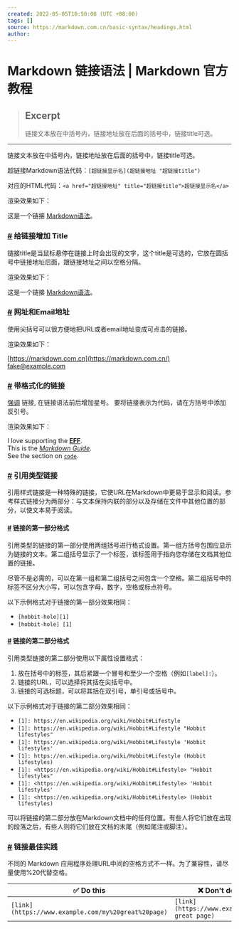 ```yaml
---
created: 2022-05-05T10:50:08 (UTC +08:00)
tags: []
source: https://markdown.com.cn/basic-syntax/headings.html
author: 
---
```


# Markdown 链接语法 | Markdown 官方教程

> ## Excerpt
> 链接文本放在中括号内，链接地址放在后面的括号中，链接title可选。

---
链接文本放在中括号内，链接地址放在后面的括号中，链接title可选。

超链接Markdown语法代码：`[超链接显示名](超链接地址 "超链接title")`

对应的HTML代码：`<a href="超链接地址" title="超链接title">超链接显示名</a>`

渲染效果如下：

这是一个链接 [Markdown语法](https://markdown.com.cn/)。

### [#](https://markdown.com.cn/basic-syntax/headings.html#%E7%BB%99%E9%93%BE%E6%8E%A5%E5%A2%9E%E5%8A%A0-title) 给链接增加 Title

链接title是当鼠标悬停在链接上时会出现的文字，这个title是可选的，它放在圆括号中链接地址后面，跟链接地址之间以空格分隔。

渲染效果如下：

这是一个链接 [Markdown语法](https://markdown.com.cn/ "最好的markdown教程")。

### [#](https://markdown.com.cn/basic-syntax/headings.html#%E7%BD%91%E5%9D%80%E5%92%8Cemail%E5%9C%B0%E5%9D%80) 网址和Email地址

使用尖括号可以很方便地把URL或者email地址变成可点击的链接。

渲染效果如下：

[https://markdown.com.cn](https://markdown.com.cn/)  
[fake@example.com](mailto:fake@example.com)

### [#](https://markdown.com.cn/basic-syntax/headings.html#%E5%B8%A6%E6%A0%BC%E5%BC%8F%E5%8C%96%E7%9A%84%E9%93%BE%E6%8E%A5) 带格式化的链接

[强调](https://markdown.com.cn/basic-syntax/headings.html#emphasis) 链接, 在链接语法前后增加星号。 要将链接表示为代码，请在方括号中添加反引号。

渲染效果如下：

I love supporting the **[EFF](https://eff.org/)**.  
This is the _[Markdown Guide](https://www.markdownguide.org/)_.  
See the section on [`code`](https://markdown.com.cn/basic-syntax/headings.html#code).

### [#](https://markdown.com.cn/basic-syntax/headings.html#%E5%BC%95%E7%94%A8%E7%B1%BB%E5%9E%8B%E9%93%BE%E6%8E%A5) 引用类型链接

引用样式链接是一种特殊的链接，它使URL在Markdown中更易于显示和阅读。参考样式链接分为两部分：与文本保持内联的部分以及存储在文件中其他位置的部分，以使文本易于阅读。

#### [#](https://markdown.com.cn/basic-syntax/headings.html#%E9%93%BE%E6%8E%A5%E7%9A%84%E7%AC%AC%E4%B8%80%E9%83%A8%E5%88%86%E6%A0%BC%E5%BC%8F) 链接的第一部分格式

引用类型的链接的第一部分使用两组括号进行格式设置。第一组方括号包围应显示为链接的文本。第二组括号显示了一个标签，该标签用于指向您存储在文档其他位置的链接。

尽管不是必需的，可以在第一组和第二组括号之间包含一个空格。第二组括号中的标签不区分大小写，可以包含字母，数字，空格或标点符号。

以下示例格式对于链接的第一部分效果相同：

-   `[hobbit-hole][1]`
-   `[hobbit-hole] [1]`

#### [#](https://markdown.com.cn/basic-syntax/headings.html#%E9%93%BE%E6%8E%A5%E7%9A%84%E7%AC%AC%E4%BA%8C%E9%83%A8%E5%88%86%E6%A0%BC%E5%BC%8F) 链接的第二部分格式

引用类型链接的第二部分使用以下属性设置格式：

1.  放在括号中的标签，其后紧跟一个冒号和至少一个空格（例如`[label]:`）。
2.  链接的URL，可以选择将其括在尖括号中。
3.  链接的可选标题，可以将其括在双引号，单引号或括号中。

以下示例格式对于链接的第二部分效果相同：

-   `[1]: https://en.wikipedia.org/wiki/Hobbit#Lifestyle`
-   `[1]: https://en.wikipedia.org/wiki/Hobbit#Lifestyle "Hobbit lifestyles"`
-   `[1]: https://en.wikipedia.org/wiki/Hobbit#Lifestyle 'Hobbit lifestyles'`
-   `[1]: https://en.wikipedia.org/wiki/Hobbit#Lifestyle (Hobbit lifestyles)`
-   `[1]: <https://en.wikipedia.org/wiki/Hobbit#Lifestyle> "Hobbit lifestyles"`
-   `[1]: <https://en.wikipedia.org/wiki/Hobbit#Lifestyle> 'Hobbit lifestyles'`
-   `[1]: <https://en.wikipedia.org/wiki/Hobbit#Lifestyle> (Hobbit lifestyles)`

可以将链接的第二部分放在Markdown文档中的任何位置。有些人将它们放在出现的段落之后，有些人则将它们放在文档的末尾（例如尾注或脚注）。

### [#](https://markdown.com.cn/basic-syntax/headings.html#%E9%93%BE%E6%8E%A5%E6%9C%80%E4%BD%B3%E5%AE%9E%E8%B7%B5) 链接最佳实践

不同的 Markdown 应用程序处理URL中间的空格方式不一样。为了兼容性，请尽量使用%20代替空格。

| ✅  Do this | ❌  Don't do this |
| --- | --- |
| `[link](https://www.example.com/my%20great%20page)` | `[link](https://www.example.com/my great page)` |
